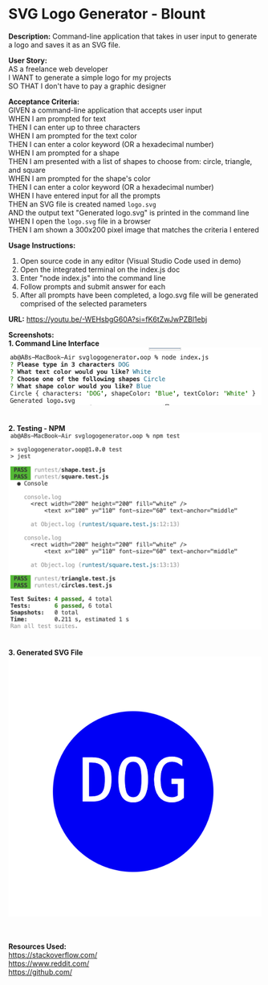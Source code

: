 # SVG Logo Generator - Blount
**Description:** Command-line application that takes in user input to generate a logo and saves it as an SVG file.

**User Story:** <br>
AS a freelance web developer <br>
I WANT to generate a simple logo for my projects <br>
SO THAT I don't have to pay a graphic designer 

**Acceptance Criteria:** <br>
GIVEN a command-line application that accepts user input <br>
WHEN I am prompted for text <br>
THEN I can enter up to three characters <br>
WHEN I am prompted for the text color <br>
THEN I can enter a color keyword (OR a hexadecimal number) <br>
WHEN I am prompted for a shape <br>
THEN I am presented with a list of shapes to choose from: circle, triangle, and square <br>
WHEN I am prompted for the shape's color <br>
THEN I can enter a color keyword (OR a hexadecimal number) <br>
WHEN I have entered input for all the prompts <br>
THEN an SVG file is created named `logo.svg` <br>
AND the output text "Generated logo.svg" is printed in the command line <br>
WHEN I open the `logo.svg` file in a browser <br>
THEN I am shown a 300x200 pixel image that matches the criteria I entered 

**Usage Instructions:** 
1. Open source code in any editor (Visual Studio Code used in demo) <br>
2. Open the integrated terminal on the index.js doc <br>
3. Enter "node index.js" into the command line <br>
4. Follow prompts and submit answer for each <br>
5. After all prompts have been completed, a logo.svg file will be generated comprised of the selected parameters <br>

**URL:** https://youtu.be/-WEHsbgG60A?si=fK6tZwJwPZBl1ebj


**Screenshots:** <br>
**1. Command Line Interface** <br>
![CLI](<images/Screenshot 2024-04-15 at 6.49.45 PM.png>) <br>
<br>
<br>
**2. Testing - NPM** <br>
![npmtest](<images/Screenshot 2024-04-15 at 6.50.32 PM.png>) <br>
<br>
<br>
**3. Generated SVG File** <br>
![dogsvglogo](<images/Screenshot 2024-04-15 at 6.51.13 PM.png>) <br>
<br>
<br>

**Resources Used:** <br>
https://stackoverflow.com/ <br>
https://www.reddit.com/ <br>
https://github.com/
